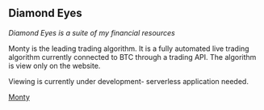 ## **Diamond Eyes**

<p><em>Diamond Eyes is a suite of my financial resources</em></p>

<p>Monty is the leading trading algorithm. It is a fully automated live trading algorithm 
currently connected to BTC through a trading API. The algorithm is view only on the website.</p>

<p>Viewing is currently under development- serverless application needed.</p>

<a href='https://www.thehighton.com/monty' target="_blank">Monty</a>
